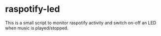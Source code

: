 # raspotify-led
This is a small script to monitor raspotify activity and switch on-off an LED when music is played/stopped.
